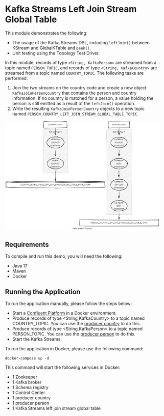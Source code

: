 # Kafka Streams Left Join Stream Global Table

This module demonstrates the following:

- The usage of the Kafka Streams DSL, including `leftJoin()` between KStream and GlobalKTable and `peek()`.
- Unit testing using the Topology Test Driver.

In this module, records of type `<String, KafkaPerson>` are streamed from a topic named `PERSON_TOPIC`, and records of type `<String, KafkaCountry>` are streamed from a topic named `COUNTRY_TOPIC`.
The following tasks are performed:

1. Join the two streams on the country code and create a new object `KafkaJoinPersonCountry` that contains the person and country information. If no country is matched for a person, a value holding the person is still emitted as a result of the `leftJoin()` operation.
2. Write the resulting `KafkaJoinPersonCountry` objects to a new topic named `PERSON_COUNTRY_LEFT_JOIN_STREAM_GLOBAL_TABLE_TOPIC`.

![topology.png](topology.png)

## Requirements

To compile and run this demo, you will need the following:

- Java 17
- Maven
- Docker

## Running the Application

To run the application manually, please follow the steps below:

- Start a [Confluent Platform](https://docs.confluent.io/platform/current/quickstart/ce-docker-quickstart.html#step-1-download-and-start-cp) in a Docker environment.
- Produce records of type <String,KafkaCountry> to a topic named COUNTRY_TOPIC. You can use the [producer country](../specific-producers/kafka-streams-producer-country) to do this.
- Produce records of type <String,KafkaPerson> to a topic named PERSON_TOPIC. You can use the [producer person](../specific-producers/kafka-streams-producer-person) to do this.
- Start the Kafka Streams.

To run the application in Docker, please use the following command:

```console
docker-compose up -d
```

This command will start the following services in Docker:

- 1 Zookeeper
- 1 Kafka broker
- 1 Schema registry
- 1 Control Center
- 1 producer country
- 1 producer person
- 1 Kafka Streams left join stream global table

